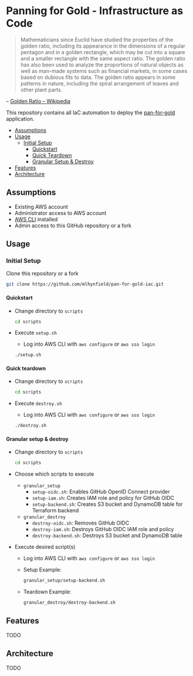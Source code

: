 # Panning for Gold - Infrastructure as Code

> Mathematicians since Euclid have studied the properties of the golden ratio, including its appearance in the dimensions of a regular pentagon and in a golden rectangle, which may be cut into a square and a smaller rectangle with the same aspect ratio. The golden ratio has also been used to analyze the proportions of natural objects as well as man-made systems such as financial markets, in some cases based on dubious fits to data. The golden ratio appears in some patterns in nature, including the spiral arrangement of leaves and other plant parts.

– [Golden Ratio – Wikipedia][1]

This repository contains all IaC automation to deploy the [pan-for-gold][2] application.

- [Assumptions](#assumptions)
- [Usage](#usage)
  - [Initial Setup](#initial-setup)
    - [Quickstart](#quickstart)
    - [Quick Teardown](#quick-teardown)
    - [Granular Setup & Destroy](#granular-setup--destroy)
- [Features](#features)
- [Architecture](#architecture)

## Assumptions

- Existing AWS account
- Administrator access to AWS account
- [AWS CLI][3] installed
- Admin access to this GitHub repository or a fork

## Usage

### Initial Setup

Clone this repository or a fork

```bash
git clone https://github.com/mlhynfield/pan-for-gold-iac.git
```

#### Quickstart

- Change directory to `scripts`

  ```bash
  cd scripts
  ```

- Execute `setup.sh`
  - Log into AWS CLI with `aws configure` or `aws sso login`

  ```bash
  ./setup.sh
  ```

#### Quick teardown

- Change directory to `scripts`

  ```bash
  cd scripts
  ```

- Execute `destroy.sh`
  - Log into AWS CLI with `aws configure` or `aws sso login`

  ```bash
  ./destroy.sh
  ```

#### Granular setup & destroy

- Change directory to `scripts`

  ```bash
  cd scripts
  ```

- Choose which scripts to execute
  - `granular_setup`
    - `setup-oidc.sh`: Enables GitHub OpenID Connect provider
    - `setup-iam.sh`: Creates IAM role and policy for GitHub OIDC
    - `setup-backend.sh`: Creates S3 bucket and DynamoDB table for Terraform backend
  - `granular_destroy`
    - `destroy-oidc.sh`: Removes GitHub OIDC
    - `destroy-iam.sh`: Destroys GitHub OIDC IAM role and policy
    - `destroy-backend.sh`: Destroys S3 bucket and DynamoDB table
- Execute desired script(s)
  - Log into AWS CLI with `aws configure` or `aws sso login`

  - Setup Example:
  
    ```bash
    granular_setup/setup-backend.sh
    ```

  - Teardown Example:

    ```bash
    granular_destroy/destroy-backend.sh
    ```

## Features

TODO

## Architecture

TODO

[1]: https://en.wikipedia.org/wiki/Golden_ratio
[2]: https://github.com/mlhynfield/pan-for-gold
[3]: https://docs.aws.amazon.com/cli/latest/userguide/getting-started-install.html
